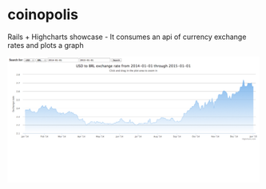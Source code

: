 # coinopolis

 Rails + Highcharts showcase - It consumes an api of currency exchange rates and plots a graph 

!['coinopolis'](https://raw.githubusercontent.com/xymor/coinopolis/master/vendor/assets/coinopolis.png)
